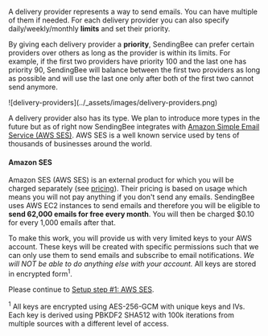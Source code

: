 A delivery provider represents a way to send emails. You can have multiple of
them if needed. For each delivery provider you can also specify
daily/weekly/monthly **limits** and set their priority.

By giving each delivery provider a **priority**, SendingBee can prefer
certain providers over others as long as the provider is within its limits.
For example, if the first two providers have priority 100 and the last one
has priority 90, SendingBee will balance between the first two providers as
long as possible and will use the last one only after both of the first two
cannot send anymore.

<p class="centered">
  ![delivery-providers](../_assets/images/delivery-providers.png)
</p>

A delivery provider also has its type. We plan to introduce more types in the
future but as of right now SendingBee integrates with [Amazon Simple Email
Service (AWS SES)](https://aws.amazon.com/ses/). AWS SES is a well known
service used by tens of thousands of businesses around the world.

#### Amazon SES

Amazon SES (AWS SES) is an external product for which you will be charged separately (see
[pricing](https://aws.amazon.com/ses/pricing)). Their pricing is based on
usage which means you will not pay anything if you don't send any emails.
SendingBee uses AWS EC2 instances to send emails and therefore you will be
eligible to
**send 62,000 emails for free every month**. You will then be charged $0.10
for every 1,000 emails after that.

To make this work, you will provide us with very limited keys to your
AWS account. These keys will be created with specific permissions such
that we can only use them to send emails and subscribe to email
notifications. *We will NOT be able to do anything else with your account.*
All keys are stored in encrypted form<sup>1</sup>.

Please continue to [Setup step #1: AWS SES](/delivery-providers/aws-ses).

<sup>1</sup> All keys are encrypted using AES-256-GCM with unique keys and
IVs. Each key is derived using PBKDF2 SHA512 with 100k iterations from
multiple sources with a different level of access.

